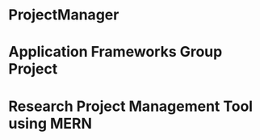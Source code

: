 # ProjectManager
# Application Frameworks Group Project
# Research Project Management Tool using MERN
